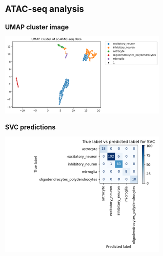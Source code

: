 # ATAC-seq analysis

## **UMAP cluster image**

![umap](images/dim-reduce.png)

## **SVC predictions**

![svc](images/svc-image.png)
